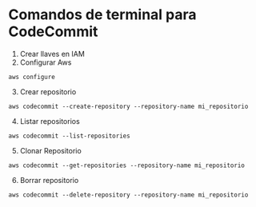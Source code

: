# Comandos de terminal para CodeCommit

1. Crear llaves en IAM
2. Configurar Aws
```
aws configure
```
3. Crear repositorio
```
aws codecommit --create-repository --repository-name mi_repositorio
```
4. Listar repositorios
```
aws codecommit --list-repositories
```
5. Clonar Repositorio
```
aws codecommit --get-repositories --repository-name mi_repositorio
```
6. Borrar repositorio
```
aws codecommit --delete-repository --repository-name mi_repositorio
```

